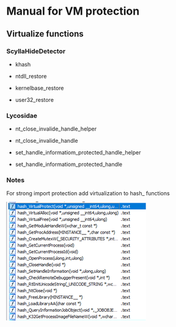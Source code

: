 # Manual for VM protection

## Virtualize functions

### ScyllaHideDetector

- khash

- ntdll_restore

- kernelbase_restore

- user32_restore

### Lycosidae

- nt_close_invalide_handle_helper

- nt_close_invalide_handle

- set_handle_informatiom_protected_handle_helper

- set_handle_informatiom_protected_handle

### Notes

For strong import protection add virtualization to hash_ functions

![hash.png](img/hash.png)